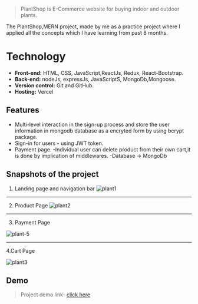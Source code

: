 

<br>

> PlantShop is E-Commerce website for buying indoor and outdoor plants.

The PlantShop,MERN project, made by me as a practice project where I applied all the concepts which I have learning from past 8 months.




  
# Technology

- **Front-end:** HTML, CSS, JavaScript,ReactJs, Redux, React-Bootstrap.
- **Back-end:** nodeJs, expressJs, JavaScriptS, MongoDb,Mongoose.
- **Version control:** Git and GitHub.
- **Hosting:** Vercel

  
## Features


- Multi-level interaction in the sign-up process and store the user information in mongodb database as a encryted form by using bcrypt package.
- Sign-in for users - using JWT token.
- Payment page.
-Individual user can delete product from their own cart,it is done by implication of middlewares.
-Database -> MongoDb

## Snapshots of the project

1. Landing page and navigation bar
![plant1](https://user-images.githubusercontent.com/102580513/214058298-d6b576ed-8618-4a8a-9bc1-80dc41b5d9aa.png)


*******************************************************************************
2. Product Page
![plant2](https://user-images.githubusercontent.com/102580513/214058346-f57dd2a0-e387-4d3f-bbf0-392b4b766810.png)

*******************************************************************************

3. Payment Page

    
![plant-5](https://user-images.githubusercontent.com/102580513/214058772-bdacbaf9-942c-44ea-ae7b-d40262ec19db.png)


*******************************************************************************

4.Cart Page


 ![plant3](https://user-images.githubusercontent.com/102580513/214058456-ea653a8a-ccc1-420e-ae85-f4da27ff8c1e.png)

## Demo

>Project demo link- 
<a href="https://frotend-shvaniawsthi001-gmailcom.v![plant1](https://user-images.githubusercontent.com/102580513/214058186-aeb1dd7e-4dd4-40a6-ba90-8727ab8db47d.png)
ercel.app/">click here</a>


  










